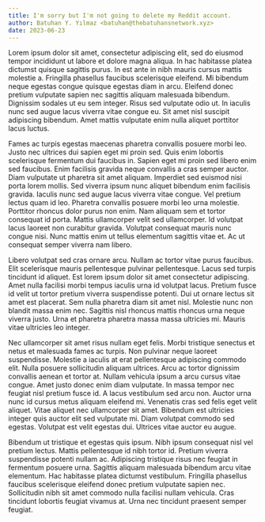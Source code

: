 ```yaml
---
title: I'm sorry but I'm not going to delete my Reddit account.
author: Batuhan Y. Yılmaz <batuhan@thebatuhansnetwork.xyz>
date: 2023-06-23
---
```

Lorem ipsum dolor sit amet, consectetur adipiscing elit, sed do eiusmod tempor incididunt ut labore et dolore magna aliqua. In hac habitasse platea dictumst quisque sagittis purus. In est ante in nibh mauris cursus mattis molestie a. Fringilla phasellus faucibus scelerisque eleifend. Mi bibendum neque egestas congue quisque egestas diam in arcu. Eleifend donec pretium vulputate sapien nec sagittis aliquam malesuada bibendum. Dignissim sodales ut eu sem integer. Risus sed vulputate odio ut. In iaculis nunc sed augue lacus viverra vitae congue eu. Sit amet nisl suscipit adipiscing bibendum. Amet mattis vulputate enim nulla aliquet porttitor lacus luctus.

Fames ac turpis egestas maecenas pharetra convallis posuere morbi leo. Justo nec ultrices dui sapien eget mi proin sed. Quis enim lobortis scelerisque fermentum dui faucibus in. Sapien eget mi proin sed libero enim sed faucibus. Enim facilisis gravida neque convallis a cras semper auctor. Diam vulputate ut pharetra sit amet aliquam. Imperdiet sed euismod nisi porta lorem mollis. Sed viverra ipsum nunc aliquet bibendum enim facilisis gravida. Iaculis nunc sed augue lacus viverra vitae congue. Vel pretium lectus quam id leo. Pharetra convallis posuere morbi leo urna molestie. Porttitor rhoncus dolor purus non enim. Nam aliquam sem et tortor consequat id porta. Mattis ullamcorper velit sed ullamcorper. Id volutpat lacus laoreet non curabitur gravida. Volutpat consequat mauris nunc congue nisi. Nunc mattis enim ut tellus elementum sagittis vitae et. Ac ut consequat semper viverra nam libero.

Libero volutpat sed cras ornare arcu. Nullam ac tortor vitae purus faucibus. Elit scelerisque mauris pellentesque pulvinar pellentesque. Lacus sed turpis tincidunt id aliquet. Est lorem ipsum dolor sit amet consectetur adipiscing. Amet nulla facilisi morbi tempus iaculis urna id volutpat lacus. Pretium fusce id velit ut tortor pretium viverra suspendisse potenti. Dui ut ornare lectus sit amet est placerat. Sem nulla pharetra diam sit amet nisl. Molestie nunc non blandit massa enim nec. Sagittis nisl rhoncus mattis rhoncus urna neque viverra justo. Urna et pharetra pharetra massa massa ultricies mi. Mauris vitae ultricies leo integer.

Nec ullamcorper sit amet risus nullam eget felis. Morbi tristique senectus et netus et malesuada fames ac turpis. Non pulvinar neque laoreet suspendisse. Molestie a iaculis at erat pellentesque adipiscing commodo elit. Nulla posuere sollicitudin aliquam ultrices. Arcu ac tortor dignissim convallis aenean et tortor at. Nullam vehicula ipsum a arcu cursus vitae congue. Amet justo donec enim diam vulputate. In massa tempor nec feugiat nisl pretium fusce id. A lacus vestibulum sed arcu non. Auctor urna nunc id cursus metus aliquam eleifend mi. Venenatis cras sed felis eget velit aliquet. Vitae aliquet nec ullamcorper sit amet. Bibendum est ultricies integer quis auctor elit sed vulputate mi. Diam volutpat commodo sed egestas. Volutpat est velit egestas dui. Ultrices vitae auctor eu augue.

Bibendum ut tristique et egestas quis ipsum. Nibh ipsum consequat nisl vel pretium lectus. Mattis pellentesque id nibh tortor id. Pretium viverra suspendisse potenti nullam ac. Adipiscing tristique risus nec feugiat in fermentum posuere urna. Sagittis aliquam malesuada bibendum arcu vitae elementum. Hac habitasse platea dictumst vestibulum. Fringilla phasellus faucibus scelerisque eleifend donec pretium vulputate sapien nec. Sollicitudin nibh sit amet commodo nulla facilisi nullam vehicula. Cras tincidunt lobortis feugiat vivamus at. Urna nec tincidunt praesent semper feugiat.

